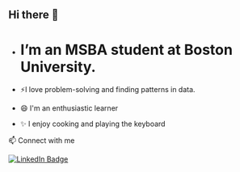 ## Hi there 👋

- # I’m an MSBA student at Boston University.

- ⚡I love problem-solving and finding patterns in data.
- 😄 I'm an enthusiastic learner
- ✨ I enjoy cooking and playing the keyboard

📫 Connect with me
<div id="badges">
  <a href="https://www.linkedin.com/in/sarah-julia-dsouza-491040176/">
    <img src="https://img.shields.io/badge/LinkedIn-blue?style=for-the-badge&logo=linkedin&logoColor=white" alt="LinkedIn Badge"/>
  </a>
</div>

